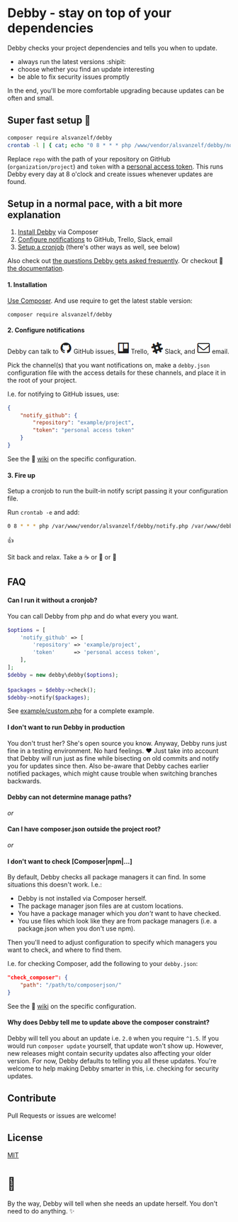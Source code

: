 # Debby - stay on top of your dependencies

Debby checks your project dependencies and tells you when to update.

- always run the latest versions :shipit:
- choose whether you find an update interesting
- be able to fix security issues promptly

In the end, you'll be more comfortable upgrading because updates can be often and small.


## Super fast setup :rocket:

``` sh
composer require alsvanzelf/debby
crontab -l | { cat; echo "0 8 * * * php /www/vendor/alsvanzelf/debby/notify.php repo token"; } | crontab -
```

Replace `repo` with the path of your repository on GitHub (`organization/project`) and `token` with a [personal access token](https://github.com/settings/tokens).
This runs Debby every day at 8 o'clock and create issues whenever updates are found.


## Setup in a normal pace, with a bit more explanation

1. [Install Debby](/README.md#1-installation) via Composer
2. [Configure notifications](/README.md#2-configure-notifications) to GitHub, Trello, Slack, email
3. [Setup a cronjob](/README.md#3-fire-up) (there's other ways as well, see below)

Also check out [the questions Debby gets asked frequently](/README.md#faq).
Or checkout :blue_book: [the documentation](https://github.com/lode/debby/wiki).


#### 1. Installation

[Use Composer](http://getcomposer.org/). And use require to get the latest stable version:

```
composer require alsvanzelf/debby
```


#### 2. Configure notifications

Debby can talk to
![GitHub issues](/channels/github.png) GitHub issues,
![Trello](/channels/trello.png) Trello,
![Slack](/channels/slack.png) Slack,
and ![Email](/channels/email.png) email.

Pick the channel(s) that you want notifications on,
make a `debby.json` configuration file with the access details for these channels,
and place it in the root of your project.

I.e. for notifying to GitHub issues, use:

``` json
{
	"notify_github": {
		"repository": "example/project",
		"token": "personal access token"
	}
}
```

See the :blue_book: [wiki](https://github.com/lode/debby/wiki/Pick-your-channels) on the specific configuration.


#### 3. Fire up

Setup a cronjob to run the built-in notify script passing it your configuration file.

Run `crontab -e` and add:

``` sh
0 8 * * * php /var/www/vendor/alsvanzelf/debby/notify.php /var/www/debby.json
```

:thumbsup:

Sit back and relax. Take a :coffee: or :tea: or :beer:


## FAQ

#### Can I run it without a cronjob?

You can call Debby from php and do what every you want.

``` php
$options = [
	'notify_github' => [
		'repository' => 'example/project',
		'token'      => 'personal access token',
	],
];
$debby = new debby\debby($options);

$packages = $debby->check();
$debby->notify($packages);
```

See [example/custom.php](/example/custom.php) for a complete example.


#### I don't want to run Debby in production

You don't trust her? She's open source you know. Anyway, Debby runs just fine in a testing environment. No hard feelings. :heart:
Just take into account that Debby will run just as fine while bisecting on old commits and notify you for updates since then.
Also be-aware that Debby caches earlier notified packages, which might cause trouble when switching branches backwards.


#### Debby can not determine manage paths?
_or_
#### Can I have composer.json outside the project root?
_or_
#### I don't want to check [Composer|npm|...]

By default, Debby checks all package managers it can find. In some situations this doesn't work. I.e.:

- Debby is not installed via Composer herself.
- The package manager json files are at custom locations.
- You have a package manager which you *don't* want to have checked.
- You use files which look like they are from package managers (i.e. a package.json when you don't use npm).

Then you'll need to adjust configuration to specify which managers you want to check, and where to find them.

I.e. for checking Composer, add the following to your `debby.json`:

``` json
"check_composer": {
	"path": "/path/to/composerjson/"
}
```

See the :blue_book: [wiki](https://github.com/lode/debby/wiki/Point-at-your-managers) on the specific configuration.



#### Why does Debby tell me to update above the composer constraint?

Debby will tell you about an update i.e. `2.0` when you require `^1.5`. If you would run `composer update` yourself, that update won't show up.
However, new releases might contain security updates also affecting your older version. For now, Debby defaults to telling you all these updates.
You're welcome to help making Debby smarter in this, i.e. checking for security updates.


## Contribute

Pull Requests or issues are welcome!


## License

[MIT](/LICENSE)


# :girl:

By the way, Debby will tell when she needs an update herself. You don't need to do anything. :sparkles:
